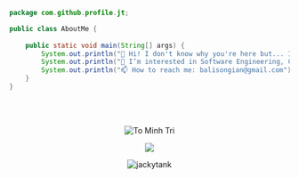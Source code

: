 ```java
package com.github.profile.jt;

public class AboutMe {
    
    public static void main(String[] args) {
        System.out.println("👋 Hi! I don't know why you're here but... I'm jt, a dude which appear to be a software developer");
        System.out.println("👀 I’m interested in Software Engineering, Cryptocurrency, and a bit of physics/history/geopolitics");
        System.out.println("📫 How to reach me: balisongian@gmail.com");
    }
}
```

  
 <br>
 <br>
  
 <p align="center">
  <img  src="https://github-readme-streak-stats.herokuapp.com/?user=jackytank&theme=white" alt="To Minh Tri" />
 </p>
 <p align="center">
  <img  src="https://github-readme-stats.vercel.app/api/top-langs/?username=jackytank&layout=compact&theme=white" /> 
 </p>
 <p align="center">
  <img src="https://komarev.com/ghpvc/?username=jackytank&label=Profile%20views&color=0e75b6&style=flat" alt="jackytank" /> 
 </p>
